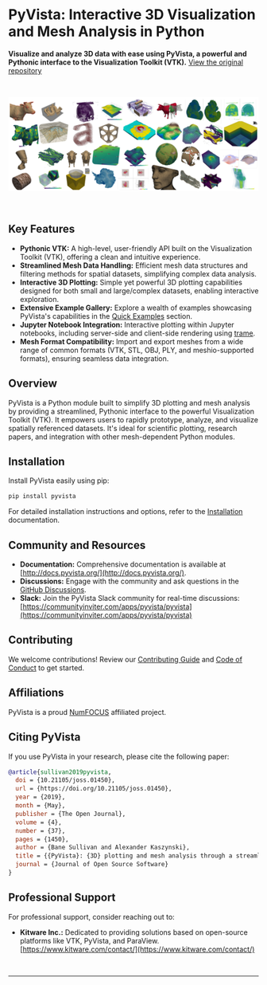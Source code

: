 # PyVista: Interactive 3D Visualization and Mesh Analysis in Python

**Visualize and analyze 3D data with ease using PyVista, a powerful and Pythonic interface to the Visualization Toolkit (VTK).**  [View the original repository](https://github.com/pyvista/pyvista)

<br>

[![PyVista Banner](https://github.com/pyvista/pyvista/raw/main/doc/source/_static/pyvista_banner_small.png)](https://docs.pyvista.org/examples/index.html)

<br>

## Key Features

*   **Pythonic VTK:**  A high-level, user-friendly API built on the Visualization Toolkit (VTK), offering a clean and intuitive experience.
*   **Streamlined Mesh Data Handling:** Efficient mesh data structures and filtering methods for spatial datasets, simplifying complex data analysis.
*   **Interactive 3D Plotting:** Simple yet powerful 3D plotting capabilities designed for both small and large/complex datasets, enabling interactive exploration.
*   **Extensive Example Gallery:** Explore a wealth of examples showcasing PyVista's capabilities in the [Quick Examples](http://docs.pyvista.org/examples/index.html) section.
*   **Jupyter Notebook Integration:**  Interactive plotting within Jupyter notebooks, including server-side and client-side rendering using [trame](https://github.com/Kitware/trame).
*   **Mesh Format Compatibility:** Import and export meshes from a wide range of common formats (VTK, STL, OBJ, PLY, and meshio-supported formats), ensuring seamless data integration.

## Overview

PyVista is a Python module built to simplify 3D plotting and mesh analysis by providing a streamlined, Pythonic interface to the powerful Visualization Toolkit (VTK).  It empowers users to rapidly prototype, analyze, and visualize spatially referenced datasets.  It's ideal for scientific plotting, research papers, and integration with other mesh-dependent Python modules.

## Installation

Install PyVista easily using pip:

```bash
pip install pyvista
```

For detailed installation instructions and options, refer to the [Installation](http://docs.pyvista.org/getting-started/installation.html#install-ref.) documentation.

## Community and Resources

*   **Documentation:** Comprehensive documentation is available at [http://docs.pyvista.org/](http://docs.pyvista.org/).
*   **Discussions:** Engage with the community and ask questions in the [GitHub Discussions](https://github.com/pyvista/pyvista/discussions).
*   **Slack:** Join the PyVista Slack community for real-time discussions:  [https://communityinviter.com/apps/pyvista/pyvista](https://communityinviter.com/apps/pyvista/pyvista)

## Contributing

We welcome contributions!  Review our [Contributing Guide](https://github.com/pyvista/pyvista/blob/main/CONTRIBUTING.rst) and [Code of Conduct](https://github.com/pyvista/pyvista/blob/main/CODE_OF_CONDUCT.md) to get started.

## Affiliations

PyVista is a proud [NumFOCUS](https://numfocus.org/sponsored-projects/affiliated-projects) affiliated project.

## Citing PyVista

If you use PyVista in your research, please cite the following paper:

```bibtex
@article{sullivan2019pyvista,
  doi = {10.21105/joss.01450},
  url = {https://doi.org/10.21105/joss.01450},
  year = {2019},
  month = {May},
  publisher = {The Open Journal},
  volume = {4},
  number = {37},
  pages = {1450},
  author = {Bane Sullivan and Alexander Kaszynski},
  title = {{PyVista}: {3D} plotting and mesh analysis through a streamlined interface for the {Visualization Toolkit} ({VTK})},
  journal = {Journal of Open Source Software}
}
```

## Professional Support

For professional support, consider reaching out to:

*   **Kitware Inc.:** Dedicated to providing solutions based on open-source platforms like VTK, PyVista, and ParaView.  [https://www.kitware.com/contact/](https://www.kitware.com/contact/)

<br>

---

<!--  Status Badges section removed as this is not directly related to SEO -->